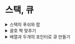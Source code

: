 # 스택, 큐

<details>
    <summary>스택의 푸쉬와 팝</summary>
    
```python
class Stack:
    def __init__(self):
        self.ArrayForStack = []
        self.top = 0

    def push(self, data):
        self.ArrayForStack.append(data)
        self.top += 1

    def pop(self):
        if self.top == 0:
            return "Stack is empty!"
        self.top -= 1
        return self.ArrayForStack.pop()
```
</details>

<details>
    <summary>괄호 짝 맞추기</summary>
    
```python
def is_valid_parentheses(expression : str) -> bool:  # type hint
    stack = list()
    for letter in expression:
        if letter == "(":
            stack.append(letter)
        if letter == ")":
            if len(stack) == 0:
                return False
            else:
                stack.pop()
    return len(stack) == 0 
```

</details>

<details>
    <summary>배열과 두개의 포인터로 큐 만들기</summary>
    
```python
class Queue:
    def __init__(self):
        self.queue = [] 
        self.front = 0
        self.back = 0

    def push(self, data):
        self.queue.append(data)
        self.back += 1

    def pop(self):
        if self.front == self.back:
            return "Queue is empty!"
        data = self.queue[self.front]
        self.front += 1
        return data
```

</details>

